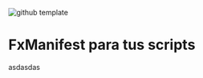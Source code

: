 ![github template](https://user-images.githubusercontent.com/32984490/167545136-28e331cb-b715-4044-a646-a0cb64a7b90b.png)

# FxManifest para tus scripts


asdasdas
